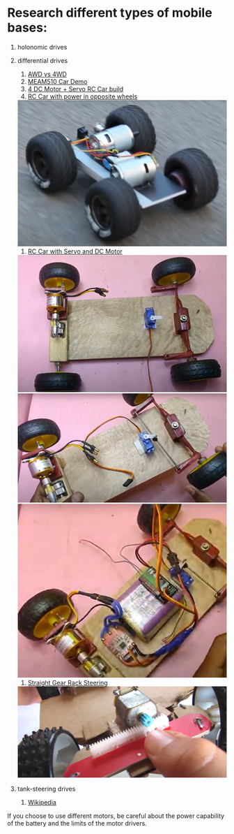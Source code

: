 # Research different types of mobile bases:

1. holonomic drives
1. differential drives
    1. [AWD vs 4WD](https://www.youtube.com/watch?v=rHMDtEPeuQM&ab_channel=WonderWorld)
    1. [MEAM510 Car Demo](https://www.youtube.com/watch?v=fsVbaADWTgg)
    1. [4 DC Motor + Servo RC Car build](https://www.youtube.com/watch?v=NtPyDhM1dF0&ab_channel=EliteWorm)
    1. [RC Car with power in opposite wheels](https://www.youtube.com/watch?v=vRmBVLQngJ8&ab_channel=DattaBenurCreation)

    <img src="imgs/2motor.png" width=500px>

    1. [RC Car with Servo and DC Motor](https://www.youtube.com/watch?v=jjZU6sNkEV8&ab_channel=MOCreative)

    <img src="imgs/step1.png" width=500px>
    <img src="imgs/step2.png" width=500px>
    <img src="imgs/step3.png" width=500px>

    1. [Straight Gear Rack Steering](https://www.youtube.com/watch?v=ZdtPTUsrAA4&ab_channel=MaxImagination)

    <img src="imgs/straight_gear.png" width=500px>

1. tank-steering drives
    1. [Wikipedia](https://en.wikipedia.org/wiki/Tank_steering_systems)

If you choose to use different motors, be careful about the power
capability of the battery and the limits of the motor drivers.
